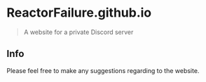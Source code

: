 # ReactorFailure.github.io
>A website for a private Discord server

## Info
Please feel free to make any suggestions regarding to the website.

